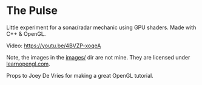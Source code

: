 # The Pulse
Little experiment for a sonar/radar mechanic using GPU shaders. Made with C++ & OpenGL.

Video: https://youtu.be/4BVZP-xoqeA

Note, the images in the [images/](images/]) dir are not mine. They are licensed under
[learnopengl.com](learnopengl.com).

Props to Joey De Vries for making a great OpenGL tutorial.
